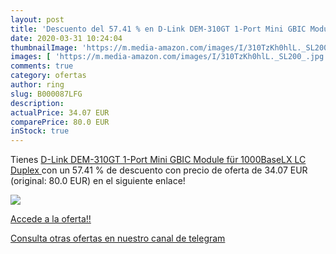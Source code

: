 ```yaml
---
layout: post
title: 'Descuento del 57.41 % en D-Link DEM-310GT 1-Port Mini GBIC Module'
date: 2020-03-31 10:24:04
thumbnailImage: 'https://m.media-amazon.com/images/I/310TzKh0hlL._SL200_.jpg'
images: [ 'https://m.media-amazon.com/images/I/310TzKh0hlL._SL200_.jpg' ]
comments: true
category: ofertas
author: ring
slug: B000087LFG
description:
actualPrice: 34.07 EUR
comparePrice: 80.0 EUR
inStock: true
---
```


Tienes [D-Link DEM-310GT 1-Port Mini GBIC Module  für 1000BaseLX  LC Duplex ](https://www.amazon.com/dp/B000087LFG/?tag=redken08-20) con un 57.41 % de descuento con precio de oferta de 34.07 EUR (original: 80.0 EUR) en el siguiente enlace!

[![](https://m.media-amazon.com/images/I/310TzKh0hlL._SL200_.jpg)](https://www.amazon.com/dp/B000087LFG/?tag=redken08-20)

[Accede a la oferta!!](https://www.amazon.com/dp/B000087LFG/?tag=redken08-20)

[Consulta otras ofertas en nuestro canal de telegram](https://t.me/s/ofertas25)
